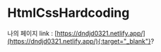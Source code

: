 # HtmlCssHardcoding
나의 페이지 link : [https://dndjd0321.netlify.app/](https://dndjd0321.netlify.app/){:target="_blank"}?
